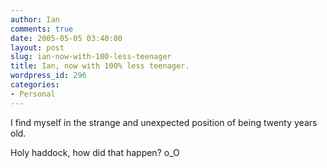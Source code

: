 ```yaml
---
author: Ian
comments: true
date: 2005-05-05 03:40:00
layout: post
slug: ian-now-with-100-less-teenager
title: Ian, now with 100% less teenager.
wordpress_id: 296
categories:
- Personal
---
```


I find myself in the strange and unexpected position of being twenty years old.  

Holy haddock, how did that happen? o_O
